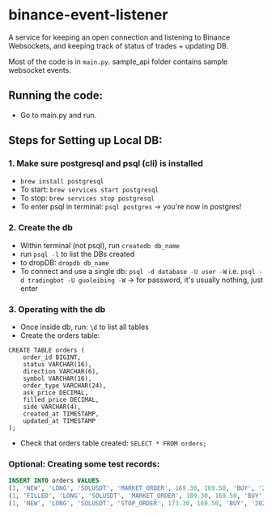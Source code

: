 # binance-event-listener
A service for keeping an open connection and listening to Binance Websockets, and keeping track of status of trades + updating DB.

Most of the code is in `main.py`. sample_api folder contains sample websocket events. 

## Running the code:
- Go to main.py and run. 


## Steps for Setting up Local DB:

### 1. Make sure postgresql and psql (cli) is installed
- `brew install postgresql`
- To start: `brew services start postgresql`
- To stop: `brew services stop postgresql`
- To enter psql in terminal: `psql postgres` -> you're now in postgres! 

### 2. Create the db
- Within terminal (not psql), run `createdb db_name`  
- run `psql -l` to list the DBs created  
- to dropDB: `dropdb db_name`  
- To connect and use a single db: `psql -d database -U user -W` i.e. `psql -d tradingbot -U guoleibing -W`   -> for password, it's usually nothing, just enter

### 3. Operating with the db
- Once inside db, run: `\d` to list all tables
- Create the orders table:

```
CREATE TABLE orders (
	order_id BIGINT,
	status VARCHAR(16),
	direction VARCHAR(6),
	symbol VARCHAR(16),
	order_type VARCHAR(24),
	ask_price DECIMAL,
	filled_price DECIMAL,
	side VARCHAR(4),
	created_at TIMESTAMP,
	updated_at TIMESTAMP
);

```
- Check that orders table created: `SELECT * FROM orders;`

### Optional: Creating some test records:

```sql
INSERT INTO orders VALUES 
(1, 'NEW', 'LONG', 'SOLUSDT', 'MARKET_ORDER', 169.30, 169.50, 'BUY', '2025-05-26 14:00:00', '2025-05-26 14:00:00'),
(1, 'FILLED', 'LONG', 'SOLUSDT', 'MARKET_ORDER', 189.30, 169.50, 'BUY', '2025-05-26 14:00:00', '2025-05-26 13:00:00'),
(1, 'NEW', 'LONG', 'SOLUSDT', 'STOP_ORDER', 173.30, 169.50, 'BUY', '2025-05-26 14:00:00', '2025-05-26 15:00:00');
```
